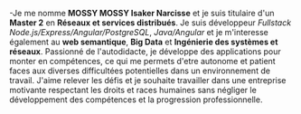 -Je me nomme **MOSSY MOSSY Isaker Narcisse** et je suis titulaire d'un **Master 2** en **Réseaux et services distribués**.
Je suis développeur _Fullstack Node.js/Express/Angular/PostgreSQL_, _Java/Angular_ et je m'interesse également au **web semantique**, **Big Data** et **Ingénierie des systèmes et réseaux**.
Passionné de l'autodidacte, je développe des applications pour monter en compétences, ce qui me permets d'etre autonome et patient faces aux diverses
difficultées potentielles dans un environnement de travail. J'aime relever les défis et je souhaite travailler dans une entreprise motivante respectant les droits et races humaines sans négliger le développement des compétences et la progression professionnelle.

<!---
narcisseisaker/narcisseisaker is a ✨ special ✨ repository because its `README.md` (this file) appears on your GitHub profile.
You can click the Preview link to take a look at your changes.
--->

